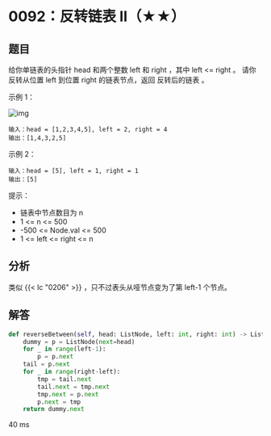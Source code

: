 # 0092：反转链表 II（★★）


## 题目

给你单链表的头指针 head 和两个整数 left 和 right ，其中 left <= right 。
请你反转从位置 left 到位置 right 的链表节点，返回 反转后的链表 。

示例 1：

![img](https://assets.leetcode.com/uploads/2021/02/19/rev2ex2.jpg)

    输入：head = [1,2,3,4,5], left = 2, right = 4
    输出：[1,4,3,2,5]

示例 2：

    输入：head = [5], left = 1, right = 1
    输出：[5]

提示：
- 链表中节点数目为 n
- 1 <= n <= 500
- -500 <= Node.val <= 500
- 1 <= left <= right <= n
  

## 分析

类似 {{< lc "0206" >}} ，只不过表头从哑节点变为了第 left-1 个节点。

## 解答

```python
def reverseBetween(self, head: ListNode, left: int, right: int) -> ListNode:
    dummy = p = ListNode(next=head)
    for _ in range(left-1):
        p = p.next
    tail = p.next
    for _ in range(right-left):
        tmp = tail.next
        tail.next = tmp.next
        tmp.next = p.next
        p.next = tmp
    return dummy.next
```
40 ms


